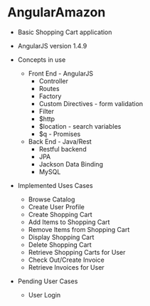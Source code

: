 # AngularAmazon

+ Basic Shopping Cart application

+ AngularJS version 1.4.9

+ Concepts in use
  + Front End - AngularJS
    + Controller
    + Routes
    + Factory
    + Custom Directives - form validation
    + Filter
    + $http 
    + $location - search variables
    + $q - Promises
  + Back End - Java/Rest
    + Restful backend
    + JPA
    + Jackson Data Binding
    + MySQL

+ Implemented Uses Cases
  + Browse Catalog
  + Create User Profile
  + Create Shopping Cart
  + Add Items to Shopping Cart
  + Remove Items from Shopping Cart
  + Display Shopping Cart
  + Delete Shopping Cart
  + Retrieve Shopping Carts for User
  + Check Out/Create Invoice
  + Retrieve Invoices for User 

+ Pending User Cases
  + User Login
